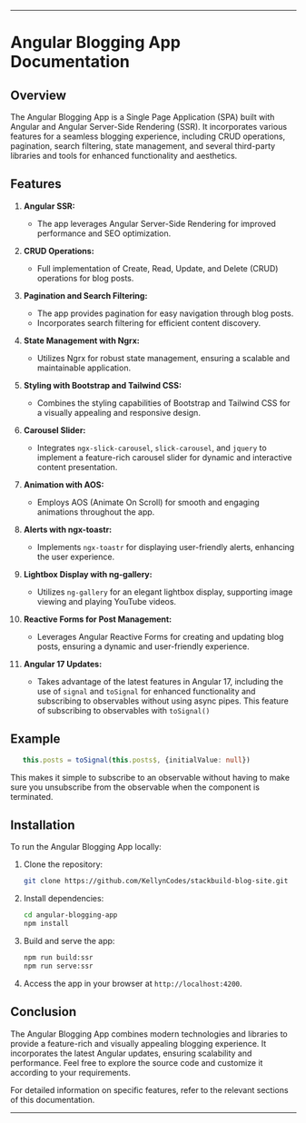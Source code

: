 
---

# Angular Blogging App Documentation

## Overview

The Angular Blogging App is a Single Page Application (SPA) built with Angular and Angular Server-Side Rendering (SSR). It incorporates various features for a seamless blogging experience, including CRUD operations, pagination, search filtering, state management, and several third-party libraries and tools for enhanced functionality and aesthetics.

## Features

1. **Angular SSR:**
   - The app leverages Angular Server-Side Rendering for improved performance and SEO optimization.

2. **CRUD Operations:**
   - Full implementation of Create, Read, Update, and Delete (CRUD) operations for blog posts.

3. **Pagination and Search Filtering:**
   - The app provides pagination for easy navigation through blog posts.
   - Incorporates search filtering for efficient content discovery.

4. **State Management with Ngrx:**
   - Utilizes Ngrx for robust state management, ensuring a scalable and maintainable application.

5. **Styling with Bootstrap and Tailwind CSS:**
   - Combines the styling capabilities of Bootstrap and Tailwind CSS for a visually appealing and responsive design.

6. **Carousel Slider:**
   - Integrates `ngx-slick-carousel`, `slick-carousel`, and `jquery` to implement a feature-rich carousel slider for dynamic and interactive content presentation.

7. **Animation with AOS:**
   - Employs AOS (Animate On Scroll) for smooth and engaging animations throughout the app.

8. **Alerts with ngx-toastr:**
   - Implements `ngx-toastr` for displaying user-friendly alerts, enhancing the user experience.

9. **Lightbox Display with ng-gallery:**
   - Utilizes `ng-gallery` for an elegant lightbox display, supporting image viewing and playing YouTube videos.

10. **Reactive Forms for Post Management:**
    - Leverages Angular Reactive Forms for creating and updating blog posts, ensuring a dynamic and user-friendly experience.

11. **Angular 17 Updates:**
    - Takes advantage of the latest features in Angular 17, including the use of `signal` and `toSignal` for enhanced functionality and subscribing to observables without using async pipes. This feature of subscribing to observables with `toSignal()` 

## Example

 ```typescript
    this.posts = toSignal(this.posts$, {initialValue: null})
 ```

  This makes it simple to subscribe to an observable without having to make sure you unsubscribe from the observable when the component is terminated.

## Installation

To run the Angular Blogging App locally:

1. Clone the repository:

   ```bash
   git clone https://github.com/KellynCodes/stackbuild-blog-site.git
   ```

2. Install dependencies:

   ```bash
   cd angular-blogging-app
   npm install
   ```

3. Build and serve the app:

   ```bash
   npm run build:ssr
   npm run serve:ssr
   ```

4. Access the app in your browser at `http://localhost:4200`.

## Conclusion

The Angular Blogging App combines modern technologies and libraries to provide a feature-rich and visually appealing blogging experience. It incorporates the latest Angular updates, ensuring scalability and performance. Feel free to explore the source code and customize it according to your requirements.

For detailed information on specific features, refer to the relevant sections of this documentation.

---

